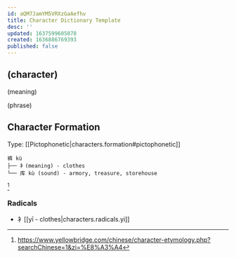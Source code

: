 ```yaml
---
id: aQM7JamYM5VRXzGaAefhv
title: Character Dictionary Template
desc: ''
updated: 1637599605078
created: 1636886769393
published: false
---
```


## (character)

(meaning)

(phrase)

## Character Formation

Type: [[Pictophonetic|characters.formation#pictophonetic]]

```
裤 kù 
├── 衤(meaning) - clothes
└── 库 kù (sound) - armory, treasure, storehouse
```
[^1]

### Radicals
- 衤[[yī - clothes|characters.radicals.yi]]


[^1]:https://www.yellowbridge.com/chinese/character-etymology.php?searchChinese=1&zi=%E8%A3%A4